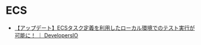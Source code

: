 # ECS

- [【アップデート】ECSタスク定義を利用したローカル環境でのテスト実行が可能に！ ｜ DevelopersIO](https://dev.classmethod.jp/cloud/aws/ecs-local/)
